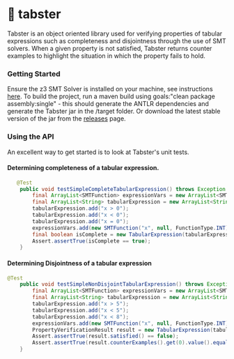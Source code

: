 # :rocket: tabster

Tabster is an object oriented library used for verifying properties of tabular expressions such as completeness and disjointness through the use of SMT solvers. When a given property is not satisfied, Tabster returns counter examples to highlight the situation in which the property fails to hold.

### Getting Started
Ensure the z3 SMT Solver is installed on your machine, see instructions [here](https://github.com/Z3Prover/z3). To build the project, run a maven build using goals:"clean package assembly:single" - this should generate the ANTLR dependencies and generate the Tabster jar in the /target folder. Or download the latest stable version of the jar from the [releases](https://github.com/Zir0-93/tabster/releases) page.

### Using the API
An excellent way to get started is to look at Tabster's unit tests.

#### Determining completeness of a tabular expression.
```java
   @Test
	public void testSimpleCompleteTabularExpression() throws Exception {
		final ArrayList<SMTFunction> expressionVars = new ArrayList<SMTFunction>();
		final ArrayList<String> tabularExpression = new ArrayList<String>();
		tabularExpression.add("x > 0");
		tabularExpression.add("x < 0");
		tabularExpression.add("x = 0");   
		expressionVars.add(new SMTFunction("x", null, FunctionType.INT));
		final boolean isComplete = new TabularExpression(tabularExpression,expressionVars).checkCompleteness().satisfied();
		Assert.assertTrue(isComplete == true);
	}
```
#### Determining Disjointness of a tabular expression
```java
@Test
	public void testSimpleNonDisjointTabularExpression() throws Exception {
		final ArrayList<SMTFunction> expressionVars = new ArrayList<SMTFunction>();
		final ArrayList<String> tabularExpression = new ArrayList<String>();
		tabularExpression.add("x > 5");
		tabularExpression.add("x < 5");
		tabularExpression.add("x < 8");   
		expressionVars.add(new SMTFunction("x", null, FunctionType.INT));
		PropertyVerificationResult result = new TabularExpression(tabularExpression,expressionVars).checkDisjointness(); 
		Assert.assertTrue(result.satisfied() == false);
		Assert.assertTrue(result.counterExamples().get(0).value().equals("0"));
	}
```
